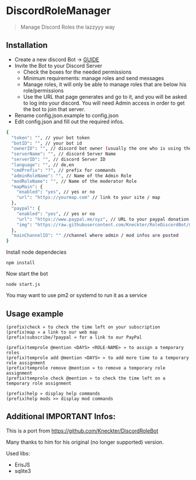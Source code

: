 # DiscordRoleManager
> Manage Discord Roles the lazzyyy way


## Installation

- Create a new discord Bot -> [GUIDE](https://discordpy.readthedocs.io/en/latest/discord.html)
- Invite the Bot to your Discord Server
	- Check the boxes for the needed permissions
	- Minimum requirements: manage roles and send messages
	- Manage roles, it will only be able to manage roles that are below his role/permissions
	- Use the URL that page generates and go to it, and you will be asked to log into your discord. You will need Admin access in order to get the bot to join that server.
- Rename config.json.example to config.json
- Edit config.json and fill out the required infos.


```sh
{
  "token": "", // your bot token
  "botID": "", // your bot id
  "ownerID": "", // discord bot owner (usually the one who is using the bot)
  "serverName": "", // discord Server Name
  "serverID": "", // discord Server ID
  "language": "", // de,en
  "cmdPrefix": "?", // prefix for commands
  "adminRoleName": "", // Name of the Admin Role
  "modRoleName": "", // Name of the moderator Role
  "mapMain": {
    "enabled": "yes", // yes or no
    "url": "https://yourmap.com" // link to your site / map
  },
  "paypal": {
    "enabled": "yes", // yes or no
    "url": "https://www.paypal.me/xyz", // URL to your paypal donation site
    "img": "https://raw.githubusercontent.com/Kneckter/RoleDiscordBot/master/paypal_icon.jpg"
  },
  "mainChannelID": "" //channel where admin / mod infos are posted
}

```
Install node dependecies

```
npm install
```

Now start the bot

```
node start.js
```

You may want to use pm2 or systemd to run it as a service

## Usage example

```
(prefix)check » to check the time left on your subscription
(prefix)map » a link to our web map
(prefix)subscribe/?paypal » for a link to our PayPal

(prefix)temprole @mention <DAYS> <ROLE-NAME> » to assign a temporary roles
(prefix)temprole add @mention <DAYS> » to add more time to a temporary role assignment
(prefix)temprole remove @mention » to remove a temporary role assignment
(prefix)temprole check @mention » to check the time left on a temporary role assignment

(prefix)help » display help commands
(prefix)help mods >> display mod commands
```


## Additional IMPORTANT Infos:
This is a port from https://github.com/Kneckter/DiscordRoleBot

Many thanks to him for his original (no longer supported) version.

Used libs:
- ErisJS
- sqlite3
